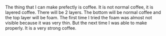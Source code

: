 The thing that I can make prefectly is coffee. It is not normal coffee, it is layered coffee. There will be 2 layers. The bottom will be normal coffee and the top layer will be foam. The first time I tried the foam was almost not visible because it was very thin. But the next time I was able to make properly. It is a very strong coffee.